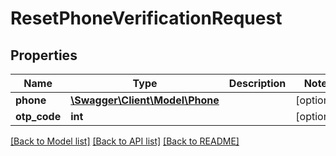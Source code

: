# ResetPhoneVerificationRequest

## Properties
Name | Type | Description | Notes
------------ | ------------- | ------------- | -------------
**phone** | [**\Swagger\Client\Model\Phone**](Phone.md) |  | [optional] 
**otp_code** | **int** |  | [optional] 

[[Back to Model list]](../../README.md#documentation-for-models) [[Back to API list]](../../README.md#documentation-for-api-endpoints) [[Back to README]](../../README.md)

